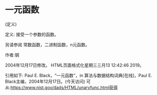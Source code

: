 # 一元函数


(定义)



定义:
接受一个参数的函数。



另请参阅
常数函数，二进制函数，n元函数。


作者:钢







2004年12月17日修改。
HTML页面格式化星期三三月13 12:42:46 2019。



引用如下:
Paul E. Black，“一元函数”，in
算法与数据结构词典[在线]，Paul E. Black主编，2004年12月17日。(今天访问)
可从:https://www.nist.gov/dads/HTML/unaryfunc.html获得